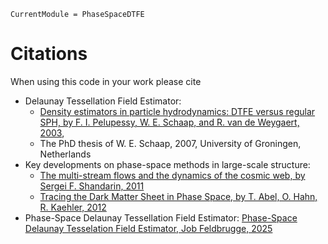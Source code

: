 ```@meta
CurrentModule = PhaseSpaceDTFE
```

# Citations
When using this code in your work please cite

* Delaunay Tessellation Field Estimator: 
  * [Density estimators in particle hydrodynamics: DTFE versus regular SPH, by F. I. Pelupessy, W. E. Schaap, and R. van de Weygaert, 2003](https://www.aanda.org/articles/aa/abs/2003/20/aa3273/aa3273.html), 
  * The PhD thesis of W. E. Schaap, 2007, University of Groningen, Netherlands
* Key developments on phase-space methods in large-scale structure:
  * [The multi-stream flows and the dynamics of the cosmic web, by Sergei F. Shandarin, 2011](https://iopscience.iop.org/article/10.1088/1475-7516/2011/05/015/pdf)
  * [Tracing the Dark Matter Sheet in Phase Space, by T. Abel, O. Hahn, R. Kaehler, 2012](https://academic.oup.com/mnras/article/427/1/61/1032914?login=false)
* Phase-Space Delaunay Tessellation Field Estimator: [Phase-Space Delaunay Tesselation Field Estimator, Job Feldbrugge, 2025](https://academic.oup.com/mnras/article/536/1/807/7915986)